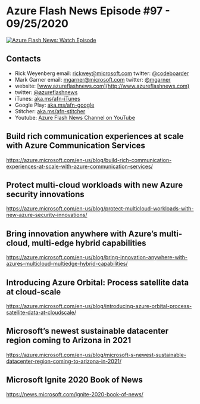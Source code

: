 # Azure Flash News Episode #97 - 09/25/2020

[![Azure Flash News: Watch Episode](https://img.youtube.com/vi/TjzwbIKTb9Y/0.jpg)](https://youtu.be/TjzwbIKTb9Y "Azure Flash News: Episode 97")

## Contacts

* Rick Weyenberg  email: rickwey@microsoft.com twitter: [@codeboarder](https://www.twitter.com/codeboarder)
* Mark Garner email: mgarner@microsoft.com twitter: [@mgarner](https://www.twitter.com/mgarner)
* website: [www.azureflashnews.com](http://www.azureflashnews.com)
* twitter: [@azureflashnews](https://www.twitter.com/azureflashnews)
* iTunes: [aka.ms/afn-iTunes](https://aka.ms/afn-iTunes)
* Google Play: [aka.ms/afn-google](https://aka.ms/afn-google)
* Stitcher: [aka.ms/afn-stitcher](https://aka.ms/afn-stitcher)
* Youtube: [Azure Flash News Channel on YouTube](https://www.youtube.com/channel/UCV6U_D4q7OxQaf0rFfEb6fQ)

## Build rich communication experiences at scale with Azure Communication Services
https://azure.microsoft.com/en-us/blog/build-rich-communication-experiences-at-scale-with-azure-communication-services/

## Protect multi-cloud workloads with new Azure security innovations
https://azure.microsoft.com/en-us/blog/protect-multicloud-workloads-with-new-azure-security-innovations/

## Bring innovation anywhere with Azure’s multi-cloud, multi-edge hybrid capabilities
https://azure.microsoft.com/en-us/blog/bring-innovation-anywhere-with-azures-multicloud-multiedge-hybrid-capabilities/ 

## Introducing Azure Orbital: Process satellite data at cloud-scale
https://azure.microsoft.com/en-us/blog/introducing-azure-orbital-process-satellite-data-at-cloudscale/

## Microsoft’s newest sustainable datacenter region coming to Arizona in 2021
https://azure.microsoft.com/en-us/blog/microsoft-s-newest-sustainable-datacenter-region-coming-to-arizona-in-2021/

## Microsoft Ignite 2020 Book of News
https://news.microsoft.com/ignite-2020-book-of-news/
